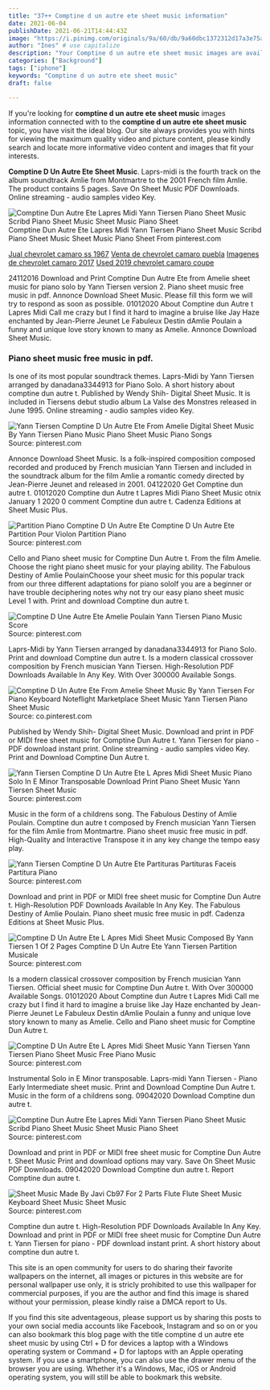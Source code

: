 ```yaml
---
title: "37++ Comptine d un autre ete sheet music information"
date: 2021-06-04
publishDate: 2021-06-21T14:44:43Z
image: "https://i.pinimg.com/originals/9a/60/db/9a60dbc1372312d17a3e75a85618a55f.png"
author: "Ines" # use capitalize
description: "Your Comptine d un autre ete sheet music images are available in this site. Comptine d un autre ete sheet music are a topic that is being searched for and liked by netizens now. You can Download the Comptine d un autre ete sheet music files here. Download all royalty-free photos and vectors."
categories: ["Background"]
tags: ["iphone"]
keywords: "Comptine d un autre ete sheet music"
draft: false

---
```


If you're looking for **comptine d un autre ete sheet music** images information connected with to the **comptine d un autre ete sheet music** topic, you have visit the ideal  blog.  Our site always  provides you with  hints  for viewing  the maximum  quality video and picture  content, please kindly search and locate more informative video content and images  that fit your interests.

**Comptine D Un Autre Ete Sheet Music**. Laprs-midi is the fourth track on the album soundtrack Amlie from Montmartre to the 2001 French film Amlie. The product contains 5 pages. Save On Sheet Music PDF Downloads. Online streaming - audio samples video Key.

![Comptine Dun Autre Ete Lapres Midi Yann Tiersen Piano Sheet Music Scribd Piano Sheet Music Sheet Music Piano Sheet](https://i.pinimg.com/originals/99/85/14/99851481f68e95c3a400450a5c76857e.jpg "Comptine Dun Autre Ete Lapres Midi Yann Tiersen Piano Sheet Music Scribd Piano Sheet Music Sheet Music Piano Sheet")
Comptine Dun Autre Ete Lapres Midi Yann Tiersen Piano Sheet Music Scribd Piano Sheet Music Sheet Music Piano Sheet From pinterest.com

[Jual chevrolet camaro ss 1967](/jual-chevrolet-camaro-ss-1967/)
[Venta de chevrolet camaro puebla](/venta-de-chevrolet-camaro-puebla/)
[Imagenes de chevrolet camaro 2017](/imagenes-de-chevrolet-camaro-2017/)
[Used 2019 chevrolet camaro coupe](/used-2019-chevrolet-camaro-coupe/)

24112016 Download and Print Comptine Dun Autre Ete from Amelie sheet music for piano solo by Yann Tiersen version 2. Piano sheet music free music in pdf. Annonce Download Sheet Music. Please fill this form we will try to respond as soon as possible. 01012020 About Comptine dun Autre t Lapres Midi Call me crazy but I find it hard to imagine a bruise like Jay Haze enchanted by Jean-Pierre Jeunet Le Fabuleux Destin dAmlie Poulain a funny and unique love story known to many as Amelie. Annonce Download Sheet Music.

### Piano sheet music free music in pdf.

Is one of its most popular soundtrack themes. Laprs-Midi by Yann Tiersen arranged by danadana3344913 for Piano Solo. A short history about comptine dun autre t. Published by Wendy Shih- Digital Sheet Music. It is included in Tiersens debut studio album La Valse des Monstres released in June 1995. Online streaming - audio samples video Key.


![Yann Tiersen Comptine D Un Autre Ete From Amelie Digital Sheet Music By Yann Tiersen Piano Music Piano Sheet Music Piano Songs](https://i.pinimg.com/originals/bc/f0/a9/bcf0a9338808b0d6e9b03e82622aa18c.png "Yann Tiersen Comptine D Un Autre Ete From Amelie Digital Sheet Music By Yann Tiersen Piano Music Piano Sheet Music Piano Songs")
Source: pinterest.com

Annonce Download Sheet Music. Is a folk-inspired composition composed recorded and produced by French musician Yann Tiersen and included in the soundtrack album for the film Amlie a romantic comedy directed by Jean-Pierre Jeunet and released in 2001. 04122020 Get Comptine dun autre t. 01012020 Comptine dun Autre t Lapres Midi Piano Sheet Music otnix January 1 2020 0 comment Comptine dun autre t. Cadenza Editions at Sheet Music Plus.

![Partition Piano Comptine D Un Autre Ete Comptine D Un Autre Ete Partition Pour Violon Partition Piano](https://i.pinimg.com/originals/e0/92/a3/e092a3ec96a8b9f4952c0e498a9c4e95.jpg "Partition Piano Comptine D Un Autre Ete Comptine D Un Autre Ete Partition Pour Violon Partition Piano")
Source: pinterest.com

Cello and Piano sheet music for Comptine Dun Autre t. From the film Amelie. Choose the right piano sheet music for your playing ability. The Fabulous Destiny of Amlie PoulainChoose your sheet music for this popular track from our three different adaptations for piano soloIf you are a beginner or have trouble deciphering notes why not try our easy piano sheet music Level 1 with. Print and download Comptine dun autre t.

![Comptine D Une Autre Ete Amelie Poulain Yann Tiersen Piano Music Score](https://i.pinimg.com/originals/96/5e/35/965e35afaf3e207e93b8ebbc187794d9.png "Comptine D Une Autre Ete Amelie Poulain Yann Tiersen Piano Music Score")
Source: pinterest.com

Laprs-Midi by Yann Tiersen arranged by danadana3344913 for Piano Solo. Print and download Comptine dun autre t. Is a modern classical crossover composition by French musician Yann Tiersen. High-Resolution PDF Downloads Available In Any Key. With Over 300000 Available Songs.

![Comptine D Un Autre Ete From Amelie Sheet Music By Yann Tiersen For Piano Keyboard Noteflight Marketplace Sheet Music Yann Tiersen Piano Sheet Music](https://i.pinimg.com/originals/cf/4d/51/cf4d51261b3db12ae1aa9cfc417e1e71.png "Comptine D Un Autre Ete From Amelie Sheet Music By Yann Tiersen For Piano Keyboard Noteflight Marketplace Sheet Music Yann Tiersen Piano Sheet Music")
Source: co.pinterest.com

Published by Wendy Shih- Digital Sheet Music. Download and print in PDF or MIDI free sheet music for Comptine Dun Autre t. Yann Tiersen for piano - PDF download instant print. Online streaming - audio samples video Key. Print and Download Comptine Dun Autre t.

![Yann Tiersen Comptine D Un Autre Ete L Apres Midi Sheet Music Piano Solo In E Minor Transposable Download Print Piano Sheet Music Yann Tiersen Sheet Music](https://i.pinimg.com/originals/51/50/42/515042dda115d12bc5560cb01ec65ce1.gif "Yann Tiersen Comptine D Un Autre Ete L Apres Midi Sheet Music Piano Solo In E Minor Transposable Download Print Piano Sheet Music Yann Tiersen Sheet Music")
Source: pinterest.com

Music in the form of a childrens song. The Fabulous Destiny of Amlie Poulain. Comptine dun autre t composed by French musician Yann Tiersen for the film Amlie from Montmartre. Piano sheet music free music in pdf. High-Quality and Interactive Transpose it in any key change the tempo easy play.

![Yann Tiersen Comptine D Un Autre Ete Partituras Partituras Faceis Partitura Piano](https://i.pinimg.com/originals/2b/7a/7e/2b7a7ed29e287f2a2e046f311c40c284.png "Yann Tiersen Comptine D Un Autre Ete Partituras Partituras Faceis Partitura Piano")
Source: pinterest.com

Download and print in PDF or MIDI free sheet music for Comptine Dun Autre t. High-Resolution PDF Downloads Available In Any Key. The Fabulous Destiny of Amlie Poulain. Piano sheet music free music in pdf. Cadenza Editions at Sheet Music Plus.

![Comptine D Un Autre Ete L Apres Midi Sheet Music Composed By Yann Tiersen 1 Of 2 Pages Comptine D Un Autre Ete Yann Tiersen Partition Musicale](https://i.pinimg.com/originals/9c/aa/a6/9caaa697166ce44643c695e79212fe44.png "Comptine D Un Autre Ete L Apres Midi Sheet Music Composed By Yann Tiersen 1 Of 2 Pages Comptine D Un Autre Ete Yann Tiersen Partition Musicale")
Source: pinterest.com

Is a modern classical crossover composition by French musician Yann Tiersen. Official sheet music for Comptine Dun Autre t. With Over 300000 Available Songs. 01012020 About Comptine dun Autre t Lapres Midi Call me crazy but I find it hard to imagine a bruise like Jay Haze enchanted by Jean-Pierre Jeunet Le Fabuleux Destin dAmlie Poulain a funny and unique love story known to many as Amelie. Cello and Piano sheet music for Comptine Dun Autre t.

![Comptine D Un Autre Ete L Apres Midi Sheet Music Yann Tiersen Yann Tiersen Piano Sheet Music Free Piano Music](https://i.pinimg.com/originals/4f/34/ef/4f34effe7a0f14747cfb5cf07ec37337.png "Comptine D Un Autre Ete L Apres Midi Sheet Music Yann Tiersen Yann Tiersen Piano Sheet Music Free Piano Music")
Source: pinterest.com

Instrumental Solo in E Minor transposable. Laprs-midi Yann Tiersen - Piano Early Intermediate sheet music. Print and Download Comptine Dun Autre t. Music in the form of a childrens song. 09042020 Download Comptine dun autre t.

![Comptine Dun Autre Ete Lapres Midi Yann Tiersen Piano Sheet Music Scribd Piano Sheet Music Sheet Music Piano Sheet](https://i.pinimg.com/originals/99/85/14/99851481f68e95c3a400450a5c76857e.jpg "Comptine Dun Autre Ete Lapres Midi Yann Tiersen Piano Sheet Music Scribd Piano Sheet Music Sheet Music Piano Sheet")
Source: pinterest.com

Download and print in PDF or MIDI free sheet music for Comptine Dun Autre t. Sheet Music Print and download options may vary. Save On Sheet Music PDF Downloads. 09042020 Download Comptine dun autre t. Report Comptine dun autre t.

![Sheet Music Made By Javi Cb97 For 2 Parts Flute Flute Sheet Music Keyboard Sheet Music Sheet Music](https://i.pinimg.com/originals/9a/60/db/9a60dbc1372312d17a3e75a85618a55f.png "Sheet Music Made By Javi Cb97 For 2 Parts Flute Flute Sheet Music Keyboard Sheet Music Sheet Music")
Source: pinterest.com

Comptine dun autre t. High-Resolution PDF Downloads Available In Any Key. Download and print in PDF or MIDI free sheet music for Comptine Dun Autre t. Yann Tiersen for piano - PDF download instant print. A short history about comptine dun autre t.

This site is an open community for users to do sharing their favorite wallpapers on the internet, all images or pictures in this website are for personal wallpaper use only, it is stricly prohibited to use this wallpaper for commercial purposes, if you are the author and find this image is shared without your permission, please kindly raise a DMCA report to Us.

If you find this site adventageous, please support us by sharing this posts to your own social media accounts like Facebook, Instagram and so on or you can also bookmark this blog page with the title comptine d un autre ete sheet music by using Ctrl + D for devices a laptop with a Windows operating system or Command + D for laptops with an Apple operating system. If you use a smartphone, you can also use the drawer menu of the browser you are using. Whether it's a Windows, Mac, iOS or Android operating system, you will still be able to bookmark this website.

